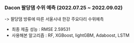 ### Dacon 팔당댐 수위 예측 (2022.07.25 ~ 2022.09.02)

-> 팔당댐 방류에 따른 서울시내 한강 주요다리 수위예측
- 최종 제출 성능 : RMSE 2.59531
- 사용해본 알고리즘 : RF, XGBoost, lightGBM, Adaboost, LSTM

